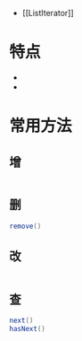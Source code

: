 
- [[ListIterator]]

# 特点

- 
- 

# 常用方法

## 增

```Java

```

## 删

```Java
remove()
```

## 改

```Java

```

## 查

```Java
next()
hasNext()
```
